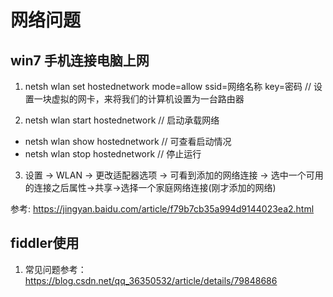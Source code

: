 # 网络问题

## win7 手机连接电脑上网

1. netsh wlan set hostednetwork mode=allow ssid=网络名称 key=密码 // 设置一块虚拟的网卡，来将我们的计算机设置为一台路由器
   
2. netsh wlan start hostednetwork // 启动承载网络
* netsh wlan show hostednetwork // 可查看启动情况
* netsh wlan stop hostednetwork // 停止运行

3. 设置 -> WLAN -> 更改适配器选项 -> 可看到添加的网络连接 -> 选中一个可用的连接之后属性->共享->选择一个家庭网络连接(刚才添加的网络)

参考: https://jingyan.baidu.com/article/f79b7cb35a994d9144023ea2.html

## fiddler使用

1. 常见问题参考：https://blog.csdn.net/qq_36350532/article/details/79848686